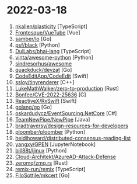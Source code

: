 # 2022-03-18

1. [nkallen/plasticity](https://github.com/nkallen/plasticity "") [TypeScript]
2. [Frontesque/VueTube](https://github.com/Frontesque/VueTube "A simple FOSS video streaming client aimed to recreate ALL features from their respective apps (and more)") [Vue]
3. [samber/lo](https://github.com/samber/lo "💥 A Lodash-style Go library based on Go 1.18+ Generics (map, filter, contains, find...)") [Go]
4. [psf/black](https://github.com/psf/black "The uncompromising Python code formatter") [Python]
5. [DulLabs/bhai-lang](https://github.com/DulLabs/bhai-lang "A toy programming language written in Typescript") [TypeScript]
6. [vinta/awesome-python](https://github.com/vinta/awesome-python "A curated list of awesome Python frameworks, libraries, software and resources") [Python]
7. [sindresorhus/awesome](https://github.com/sindresorhus/awesome "😎 Awesome lists about all kinds of interesting topics") 
8. [quackduck/devzat](https://github.com/quackduck/devzat "The devs are over here at devzat, chat over SSH!") [Go]
9. [CodeEditApp/CodeEdit](https://github.com/CodeEditApp/CodeEdit "CodeEdit App for macOS – Elevate your code editing experience. Open source, free forever.") [Swift]
10. [ssloy/tinyrenderer](https://github.com/ssloy/tinyrenderer "A brief computer graphics / rendering course") [C++]
11. [LukeMathWalker/zero-to-production](https://github.com/LukeMathWalker/zero-to-production "Code for Zero To Production In Rust, a book on API development using Rust.") [Rust]
12. [Bonfee/CVE-2022-25636](https://github.com/Bonfee/CVE-2022-25636 "CVE-2022-25636") [C]
13. [ReactiveX/RxSwift](https://github.com/ReactiveX/RxSwift "Reactive Programming in Swift") [Swift]
14. [golang/go](https://github.com/golang/go "The Go programming language") [Go]
15. [oskardudycz/EventSourcing.NetCore](https://github.com/oskardudycz/EventSourcing.NetCore "Examples and Tutorials of Event Sourcing in .NET") [C#]
16. [TeamNewPipe/NewPipe](https://github.com/TeamNewPipe/NewPipe "A libre lightweight streaming front-end for Android.") [Java]
17. [bradtraversy/design-resources-for-developers](https://github.com/bradtraversy/design-resources-for-developers "Curated list of design and UI resources from stock photos, web templates, CSS frameworks, UI libraries, tools and much more") 
18. [ploomber/ploomber](https://github.com/ploomber/ploomber "The fastest ⚡️ way to build data pipelines. Develop iteratively, deploy anywhere. ☁️") [Python]
19. [heidihoward/distributed-consensus-reading-list](https://github.com/heidihoward/distributed-consensus-reading-list "A list of papers about distributed consensus.") 
20. [yangxy/GPEN](https://github.com/yangxy/GPEN "") [JupyterNotebook]
21. [bill88t/ljinux](https://github.com/bill88t/ljinux "A linux in python, for the rpi pico!") [Python]
22. [Cloud-Architekt/AzureAD-Attack-Defense](https://github.com/Cloud-Architekt/AzureAD-Attack-Defense "This publication is a collection of various common attack scenarios on Azure Active Directory and how they can be mitigated or detected.") 
23. [zeromq/zmq.rs](https://github.com/zeromq/zmq.rs "A native implementation of ØMQ in Rust") [Rust]
24. [remix-run/remix](https://github.com/remix-run/remix "Build Better Websites. Create modern, resilient user experiences with web fundamentals.") [TypeScript]
25. [FiloSottile/mkcert](https://github.com/FiloSottile/mkcert "A simple zero-config tool to make locally trusted development certificates with any names you'd like.") [Go]

